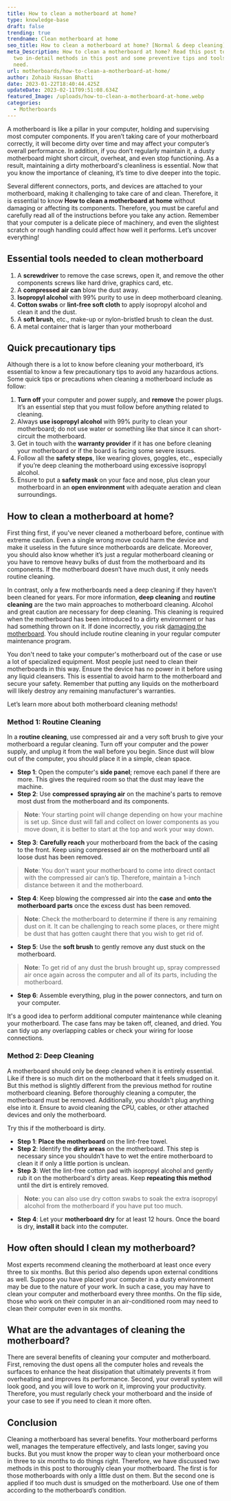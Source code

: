 ```yaml
---
title: How to clean a motherboard at home?
type: knowledge-base
draft: false
trending: true
trendname: Clean motherboard at home
seo_title: How to clean a motherboard at home? [Normal & deep cleaning]
meta_Description: How to clean a motherboard at home? Read this post to uncover
  two in-detail methods in this post and some preventive tips and tools you
  need.
url: motherboards/how-to-clean-a-motherboard-at-home/
author: Zohaib Hassan Bhatti
date: 2023-01-22T18:40:44.425Z
updateDate: 2023-02-11T09:51:08.634Z
featured_Image: /uploads/how-to-clean-a-motherboard-at-home.webp
categories:
  - Motherboards
---
```

A motherboard is like a pillar in your computer, holding and supervising most computer components. If you aren’t taking care of your motherboard correctly, it will become dirty over time and may affect your computer’s overall performance. In addition, if you don’t regularly maintain it, a dusty motherboard might short circuit, overheat, and even stop functioning. As a result, maintaining a dirty motherboard's cleanliness is essential. Now that you know the importance of cleaning, it’s time to dive deeper into the topic.

Several different connectors, ports, and devices are attached to your motherboard, making it challenging to take care of and clean. Therefore, it is essential to know **How to clean a motherboard at home** without damaging or affecting its components. Therefore, you must be careful and carefully read all of the instructions before you take any action. Remember that your computer is a delicate piece of machinery, and even the slightest scratch or rough handling could affect how well it performs. Let’s uncover everything!

## Essential tools needed to clean motherboard

1. A **screwdriver** to remove the case screws, open it, and remove the other components screws like hard drive, graphics card, etc.
2. A **compressed air can** blow the dust away.
3. **Isopropyl alcohol** with 99% purity to use in deep motherboard cleaning.
4. **Cotton swabs** or **lint-free soft cloth** to apply isopropyl alcohol and clean it and the dust.
5. A **soft brush**, etc., make-up or nylon-bristled brush to clean the dust.
6. A metal container that is larger than your motherboard

## Quick precautionary tips 

Although there is a lot to know before cleaning your motherboard, it’s essential to know a few precautionary tips to avoid any hazardous actions. Some quick tips or precautions when cleaning a motherboard include as follow: 

1. **Turn off** your computer and power supply, and **remove** the power plugs. It’s an essential step that you must follow before anything related to cleaning.
2. Always **use isopropyl alcohol** with 99% purity to clean your motherboard; do not use water or something like that since it can short-circuit the motherboard.
3. Get in touch with the **warranty provider** if it has one before cleaning your motherboard or if the board is facing some severe issues.
4. Follow all the **safety steps**, like wearing gloves, goggles, etc., especially if you’re deep cleaning the motherboard using excessive isopropyl alcohol.
5. Ensure to put a **safety mask** on your face and nose, plus clean your motherboard in an **open environment** with adequate aeration and clean surroundings.

## How to clean a motherboard at home?

First thing first, if you've never cleaned a motherboard before, continue with extreme caution. Even a single wrong move could harm the device and make it useless in the future since motherboards are delicate. Moreover, you should also know whether it’s just a regular motherboard cleaning or you have to remove heavy bulks of dust from the motherboard and its components. If the motherboard doesn’t have much dust, it only needs routine cleaning.

In contrast, only a few motherboards need a deep cleaning if they haven’t been cleaned for years. For more information, **deep cleaning** and **routine cleaning** are the two main approaches to motherboard cleaning. Alcohol and great caution are necessary for deep cleaning. This cleaning is required when the motherboard has been introduced to a dirty environment or has had something thrown on it. If done incorrectly, you risk [damaging the motherboard](https://pcideaz.com/motherboards/what-can-damage-the-motherboard/). You should include routine cleaning in your regular computer maintenance program.

You don't need to take your computer's motherboard out of the case or use a lot of specialized equipment. Most people just need to clean their motherboards in this way. Ensure the device has no power in it before using any liquid cleansers. This is essential to avoid harm to the motherboard and secure your safety. Remember that putting any liquids on the motherboard will likely destroy any remaining manufacturer's warranties.

Let’s learn more about both motherboard cleaning methods!

### Method 1: Routine Cleaning

In a **routine cleaning**, use compressed air and a very soft brush to give your motherboard a regular cleaning. Turn off your computer and the power supply, and unplug it from the wall before you begin. Since dust will blow out of the computer, you should place it in a simple, clean space.

* **Step 1**: Open the computer's **side panel**; remove each panel if there are more. This gives the required room so that the dust may leave the machine.
* **Step 2**: Use **compressed spraying air** on the machine's parts to remove most dust from the motherboard and its components.

> **Note**: Your starting point will change depending on how your machine is set up. Since dust will fall and collect on lower components as you move down, it is better to start at the top and work your way down.

* **Step 3**: **Carefully reach** your motherboard from the back of the casing to the front. Keep using compressed air on the motherboard until all loose dust has been removed.

> **Note**: You don't want your motherboard to come into direct contact with the compressed air can’s tip. Therefore, maintain a 1-inch distance between it and the motherboard.

* **Step 4**: Keep blowing the compressed air into the **case** and **onto the motherboard parts** once the excess dust has been removed.

> **Note**: Check the motherboard to determine if there is any remaining dust on it. It can be challenging to reach some places, or there might be dust that has gotten caught there that you wish to get rid of.

* **Step 5**: Use the **soft brush** to gently remove any dust stuck on the motherboard.

> **Note**: To get rid of any dust the brush brought up, spray compressed air once again across the computer and all of its parts, including the motherboard.

* **Step 6**: Assemble everything, plug in the power connectors, and turn on your computer.

It's a good idea to perform additional computer maintenance while cleaning your motherboard. The case fans may be taken off, cleaned, and dried. You can tidy up any overlapping cables or check your wiring for loose connections. 

### Method 2: Deep Cleaning

A motherboard should only be deep cleaned when it is entirely essential. Like if there is so much dirt on the motherboard that it feels smudged on it. But this method is slightly different from the previous method for routine motherboard cleaning. Before thoroughly cleaning a computer, the motherboard must be removed. Additionally, you shouldn't plug anything else into it. Ensure to avoid cleaning the CPU, cables, or other attached devices and only the motherboard.

Try this if the motherboard is dirty.

* **Step 1**: **Place the motherboard** on the lint-free towel.
* **Step 2**: Identify the **dirty areas** on the motherboard. This step is necessary since you shouldn't have to wet the entire motherboard to clean it if only a little portion is unclean.
* **Step 3**: Wet the lint-free cotton pad with isopropyl alcohol and gently rub it on the motherboard's dirty areas. Keep **repeating this method** until the dirt is entirely removed.

> **Note**: you can also use dry cotton swabs to soak the extra isopropyl alcohol from the motherboard if you have put too much.

* **Step 4**: Let your **motherboard dry** for at least 12 hours. Once the board is dry, **install it** back into the computer. 

## How often should I clean my motherboard?

Most experts recommend cleaning the motherboard at least once every three to six months. But this period also depends upon external conditions as well. Suppose you have placed your computer in a dusty environment may be due to the nature of your work. In such a case, you may have to clean your computer and motherboard every three months. On the flip side, those who work on their computer in an air-conditioned room may need to clean their computer even in six months. 

## What are the advantages of cleaning the motherboard?

There are several benefits of cleaning your computer and motherboard. First, removing the dust opens all the computer holes and reveals the surfaces to enhance the heat dissipation that ultimately prevents it from overheating and improves its performance. Second, your overall system will look good, and you will love to work on it, improving your productivity. Therefore, you must regularly check your motherboard and the inside of your case to see if you need to clean it more often.

## Conclusion

Cleaning a motherboard has several benefits. Your motherboard performs well, manages the temperature effectively, and lasts longer, saving you bucks. But you must know the proper way to clean your motherboard once in three to six months to do things right. Therefore, we have discussed two methods in this post to thoroughly clean your motherboard. The first is for those motherboards with only a little dust on them. But the second one is applied if too much dust is smudged on the motherboard. Use one of them according to the motherboard’s condition.